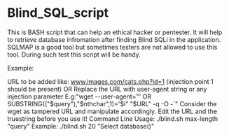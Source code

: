 # Blind_SQL_script

This is BASH script that can help an ethical hacker or pentester. 
It will help to retrieve database infromation after finding Blind SQLi in the application.
SQLMAP is a good tool but sometimes testers are not allowed to use this tool. During such test this script will be handy.


Example:

URL to be added like: www.images.com/cats.php?id=1 (injection point 1 should be present) OR
Replace the URL with user-agent string or any injection parameter 
E.g:"wget --user-agent="' OR SUBSTRING(("$query"),"$nthchar",1)='$i" "$URL" -q -O -`"
Consider the wget as tampered URL and manipulate accordingly.
Edit the URL and the truestring before you use it!
Command Line Usage: ./blind.sh max-length "query"
Example: ./blind.sh 20 "Select database()"
